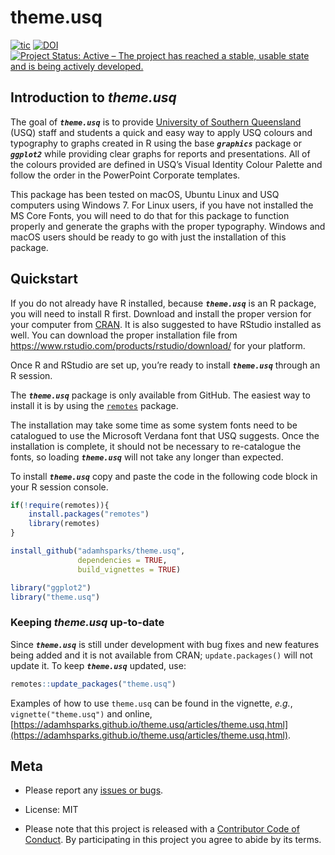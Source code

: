 theme.usq
================

<!-- badges: start -->
[![tic](https://github.com/adamhsparks/theme.usq/workflows/tic/badge.svg?branch=main)](https://github.com/adamhsparks/theme.usq/actions)
[![DOI](https://zenodo.org/badge/103536536.svg)](https://zenodo.org/badge/latestdoi/103536536)
[![Project Status: Active – The project has reached a stable, usable
state and is being actively
developed.](https://www.repostatus.org/badges/latest/active.svg)](https://www.repostatus.org/#active)
<!-- badges: end -->

## Introduction to *theme.usq*

The goal of ***`theme.usq`*** is to provide [University of Southern Queensland](https://usq.edu.au) (USQ) staff and students a quick and easy way to apply USQ colours and typography to graphs created in R
using the base ***`graphics`*** package or ***`ggplot2`*** while providing clear graphs for reports and presentations.
All of the colours provided are defined in USQ’s Visual Identity Colour Palette and follow the order in the PowerPoint Corporate templates.

This package has been tested on macOS, Ubuntu Linux and USQ computers using Windows 7.
For Linux users, if you have not installed the MS Core Fonts, you will need to do that for this package to function properly and generate the graphs with the proper typography.
Windows and macOS users should be ready to go with just the installation of this package.

## Quickstart

If you do not already have R installed, because ***`theme.usq`*** is an R package, you will need to install R first.
Download and install the proper version for your computer from [CRAN](https://cran.r-project.org).
It is also suggested to have RStudio installed as well.
You can download the proper installation file from <https://www.rstudio.com/products/rstudio/download/> for your platform.

Once R and RStudio are set up, you’re ready to install ***`theme.usq`*** through an R session.

The ***`theme.usq`*** package is only available from GitHub.
The easiest way to install it is by using the [`remotes`](https://github.com/r-lib/remotes) package.

The installation may take some time as some system fonts need to be catalogued to use the Microsoft Verdana font that USQ suggests.
Once the installation is complete, it should not be necessary to re-catalogue the fonts, so loading ***`theme.usq`*** will not take any longer than expected.

To install ***`theme.usq`*** copy and  paste the code in the following code block in your R session console.

``` r
if(!require(remotes)){
    install.packages("remotes")
    library(remotes)
}

install_github("adamhsparks/theme.usq",
               dependencies = TRUE,
               build_vignettes = TRUE)

library("ggplot2")
library("theme.usq")
```

### Keeping *theme.usq* up-to-date

Since ***`theme.usq`*** is still under development with bug fixes and new features being added and it is not available from CRAN; `update.packages()` will not update it.
To keep ***`theme.usq`*** updated, use:

``` r
remotes::update_packages("theme.usq")
```

Examples of how to use `theme.usq` can be found in the vignette, *e.g.*, `vignette("theme.usq")` and online, [https://adamhsparks.github.io/theme.usq/articles/theme.usq.html](https://adamhsparks.github.io/theme.usq/articles/theme.usq.html).

## Meta

  - Please report any [issues or
    bugs](https://github.com/adamhsparks/theme.usq/issues).

  - License: MIT

  - Please note that this project is released with a [Contributor Code of Conduct](CONDUCT.md).
  By participating in this project you agree to abide by its terms.
